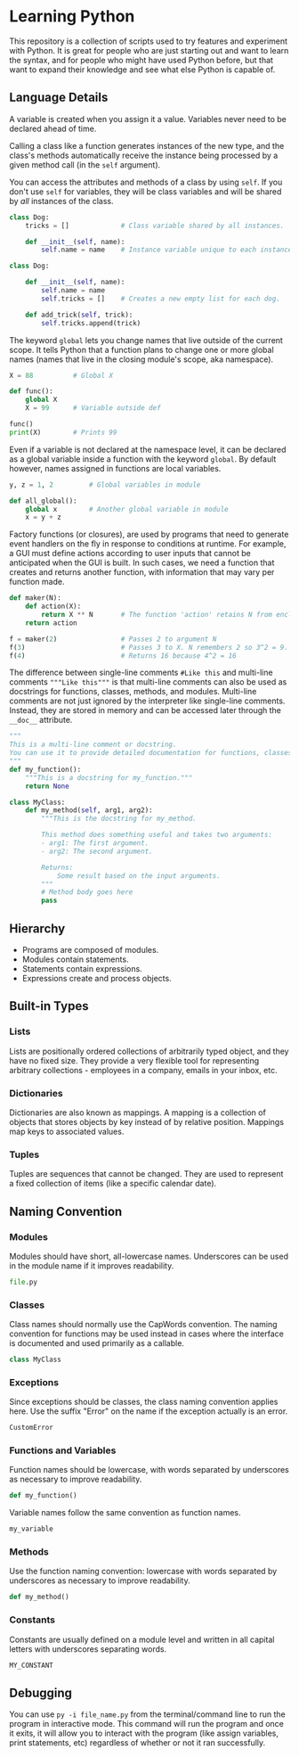 # Learning Python
This repository is a collection of scripts used to try features and experiment with Python. It is great for people who are just starting out and want to learn the syntax, and for people who might have used Python before, but that want to expand their knowledge and see what else Python is capable of.

## Language Details
A variable is created when you assign it a value. Variables never need to be declared ahead of time.

Calling a class like a function generates instances of the new type, and the class's methods automatically receive the instance being processed by a given method call (in the `self` argument).

You can access the attributes and methods of a class by using `self`. If you don't use `self` for variables, they will be class variables and will be shared by _all_ instances of the class.

```python
class Dog:
    tricks = []             # Class variable shared by all instances.

    def __init__(self, name):
        self.name = name    # Instance variable unique to each instance.
```

```python
class Dog:

    def __init__(self, name):
        self.name = name
        self.tricks = []    # Creates a new empty list for each dog.

    def add_trick(self, trick):
        self.tricks.append(trick)
```

The keyword `global` lets you change names that live outside of the current scope. It tells Python that a function plans to change one or more global names (names that live in the closing module's scope, aka namespace).

```python
X = 88          # Global X

def func():
    global X
    X = 99      # Variable outside def

func()
print(X)        # Prints 99
```

Even if a variable is not declared at the namespace level, it can be declared as a global variable inside a function with the keyword `global`. By default however, names assigned in functions are local variables. 

```python
y, z = 1, 2         # Global variables in module

def all_global():
    global x        # Another global variable in module
    x = y + z
```

Factory functions (or closures), are used by programs that need to generate event handlers on the fly in response to conditions at runtime. For example, a GUI must define actions according to user inputs that cannot be anticipated when the GUI is built. In such cases, we need a function that creates and returns another function, with information that may vary per function made.

```python
def maker(N):
    def action(X):
        return X ** N       # The function 'action' retains N from enclosing scope
    return action

f = maker(2)                # Passes 2 to argument N
f(3)                        # Passes 3 to X. N remembers 2 so 3^2 = 9. Returns 9
f(4)                        # Returns 16 because 4^2 = 16
```

The difference between single-line comments `#Like this` and multi-line comments `"""Like this"""` is that multi-line comments can also be used as docstrings for functions, classes, methods, and modules. Multi-line comments are not just ignored by the interpreter like single-line comments. Instead, they are stored in memory and can be accessed later through the `__doc__` attribute.

```python
"""
This is a multi-line comment or docstring.
You can use it to provide detailed documentation for functions, classes, or modules.
"""
def my_function():
    """This is a docstring for my_function."""
    return None
```

```python
class MyClass:
    def my_method(self, arg1, arg2):
        """This is the docstring for my_method.

        This method does something useful and takes two arguments:
        - arg1: The first argument.
        - arg2: The second argument.

        Returns:
            Some result based on the input arguments.
        """
        # Method body goes here
        pass
```

## Hierarchy
- Programs are composed of modules.
- Modules contain statements.
- Statements contain expressions.
- Expressions create and process objects.

## Built-in Types
### Lists
Lists are positionally ordered collections of arbitrarily typed object, and they have no fixed size. They provide a very flexible tool for representing arbitrary collections - employees in a company, emails in your inbox, etc.

### Dictionaries
Dictionaries are also known as mappings. A mapping is a collection of objects that stores objects by key instead of by relative position. Mappings map keys to associated values.

### Tuples
Tuples are sequences that cannot be changed. They are used to represent a fixed collection of items (like a specific calendar date).

## Naming Convention
### Modules
Modules should have short, all-lowercase names. Underscores can be used in the module name if it improves readability.

```python
file.py
```

### Classes
Class names should normally use the CapWords convention. The naming convention for functions may be used instead in cases where the interface is documented and used primarily as a callable.

```python
class MyClass
```

### Exceptions
Since exceptions should be classes, the class naming convention applies here. Use the suffix "Error" on the name if the exception actually is an error.

```python
CustomError
```

### Functions and Variables
Function names should be lowercase, with words separated by underscores as necessary to improve readability.

```python
def my_function()
```

Variable names follow the same convention as function names.

```python
my_variable
```

### Methods
Use the function naming convention: lowercase with words separated by underscores as necessary to improve readability.

```python
def my_method()
```

### Constants
Constants are usually defined on a module level and written in all capital letters with underscores separating words.

```python
MY_CONSTANT
```

## Debugging
You can use `py -i file_name.py` from the terminal/command line to run the program in interactive mode. This command will run the program and once it exits, it will allow you to interact with the program (like assign variables, print statements, etc) regardless of whether or not it ran successfully.